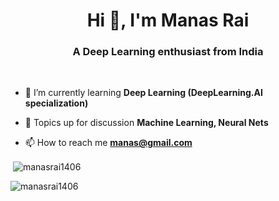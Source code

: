 <h1 align="center">Hi 👋, I'm Manas Rai</h1>
<h3 align="center">A Deep Learning enthusiast from India</h3>

[//]: # (<p align="left"> <img src="https://komarev.com/ghpvc/?username=manasrai1406&label=Profile%20views&color=0e75b6&style=flat" alt="manasrai1406" /> </p>)
<br>
- 🌱 I’m currently learning **Deep Learning (DeepLearning.AI specialization)**

- 💬 Topics up for discussion **Machine Learning, Neural Nets**

- 📫 How to reach me **manas@gmail.com**


 

<p>&nbsp;<img align="center" src="https://github-readme-stats.vercel.app/api?username=manasrai1406&show_icons=true&locale=en" alt="manasrai1406" /></p>

<p><img align="center" src="https://github-readme-streak-stats.herokuapp.com/?user=manasrai1406&" alt="manasrai1406" /></p>
